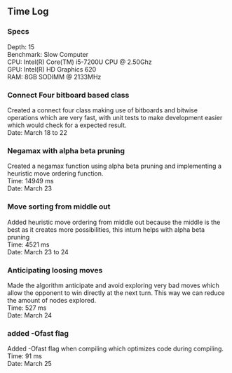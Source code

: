 ## Time Log
### Specs
Depth: 15<br/>
Benchmark: Slow Computer<br/>
CPU: Intel(R) Core(TM) i5-7200U CPU @ 2.50Ghz<br/>
GPU: Intel(R) HD Graphics 620<br/>
RAM: 8GB SODIMM @ 2133MHz<br/>

### Connect Four bitboard based class
Created a connect four class making use of bitboards and bitwise operations which are very fast, with unit tests to make development easier which would check for a expected result.<br/>
Date: March 18 to 22

### Negamax with alpha beta pruning
Created a negamax function using alpha beta pruning and implementing a heuristic move ordering function.<br/>
Time: 14949 ms<br/>
Date: March 23<br/>

### Move sorting from middle out
Added heuristic move ordering from middle out because the middle is the best as it creates more possibilities, this inturn helps with alpha beta pruning<br/>
Time: 4521 ms<br/>
Date: March 23 to 24<br/>


### Anticipating loosing moves
Made the algorithm anticipate and avoid exploring very bad moves which allow the opponent to win directly at the next turn. This way we can reduce the amount of nodes explored.<br/>
Time: 527 ms<br/>
Date: March 24<br/>

### added -Ofast flag
Added -Ofast flag when compiling which optimizes code during compiling.<br/>
Time: 91 ms<br/>
Date: March 25<br/>
